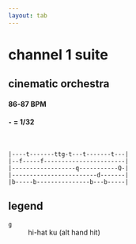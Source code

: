 ```yaml
---
layout: tab
---
```


# channel 1 suite
## cinematic orchestra

#### 86-87 BPM
#### `-` = 1/32

<br/>

```
|----t-------ttg-t---t-------t---|
|--f-----f-----------------------|
|------------------q-----------Q-|
|------------------------d-------|
|b-----b---------------b---b-----|
```

## legend

<dl>
    <dt><code>g</code></dt><dd>hi-hat ku (alt hand hit)</dd>
</dl>
